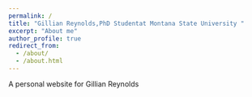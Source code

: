 ```yaml
---
permalink: /
title: "Gillian Reynolds,PhD Studentat Montana State University "
excerpt: "About me"
author_profile: true
redirect_from: 
  - /about/
  - /about.html
---
```


A personal website for Gillian Reynolds

